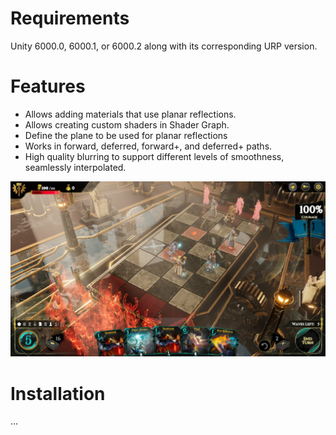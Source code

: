 # Requirements

Unity 6000.0, 6000.1, or 6000.2 along with its corresponding URP version.

# Features

* Allows adding materials that use planar reflections.
* Allows creating custom shaders in Shader Graph.
* Define the plane to be used for planar reflections
* Works in forward, deferred, forward+, and deferred+ paths.
* High quality blurring to support different levels of smoothness, seamlessly interpolated.

![Throneroom01](https://github.com/Siesta-Games/ReadmeImages/blob/main/URP-PlanarReflections/Throneroom01.jpg)

# Installation

...
